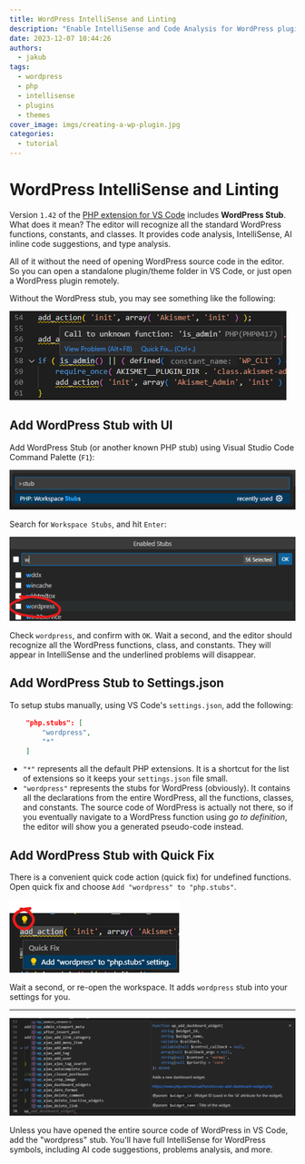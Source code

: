 ```yaml
---
title: WordPress IntelliSense and Linting
description: "Enable IntelliSense and Code Analysis for WordPress plugins/themes in VS Code, without opening the WordPress source code itself."
date: 2023-12-07 10:44:26
authors:
  - jakub
tags:
  - wordpress
  - php
  - intellisense
  - plugins
  - themes
cover_image: imgs/creating-a-wp-plugin.jpg
categories:
  - tutorial
---
```


# WordPress IntelliSense and Linting

Version `1.42` of the [PHP extension for VS Code](https://marketplace.visualstudio.com/items?itemName=DEVSENSE.phptools-vscode) includes **WordPress Stub**. What does it mean? The editor will recognize all the standard WordPress functions, constants, and classes. It provides code analysis, IntelliSense, AI inline code suggestions, and type analysis.

<!-- more -->

All of it without the need of opening WordPress source code in the editor. So you can open a standalone plugin/theme folder in VS Code, or just open a WordPress plugin remotely.

Without the WordPress stub, you may see something like the following:

![Missing WordPress Stub](imgs/wp-missing-functions.png)

## Add WordPress Stub with UI

Add WordPress Stub (or another known PHP stub) using Visual Studio Code Command Palette (`F1`):

![command palette](imgs/vsc-command-palette-stubs.png)

Search for `Workspace Stubs`, and hit `Enter`:

![php stubs](imgs/vsc-stubs.png)

Check `wordpress`, and confirm with `OK`. Wait a second, and the editor should recognize all the WordPress functions, class, and constants. They will appear in IntelliSense and the underlined problems will disappear.

## Add WordPress Stub to Settings.json

To setup stubs manually, using VS Code's `settings.json`, add the following:

```json
    "php.stubs": [
        "wordpress",
        "*"
    ]
```

- `"*"` represents all the default PHP extensions. It is a shortcut for the list of extensions so it keeps your `settings.json` file small.
- `"wordpress"` represents the stubs for WordPress (obviously). It contains all the declarations from the entire WordPress, all the functions, classes, and constants. The source code of WordPress is actually not there, so if you eventually navigate to a WordPress function using _go to definition_, the editor will show you a generated pseudo-code instead.

## Add WordPress Stub with Quick Fix

There is a convenient quick code action (quick fix) for undefined functions. Open quick fix and choose `Add "wordpress" to "php.stubs"`.

![add stub quick fix](imgs/vsc-wp-quickfix.png)

Wait a second, or re-open the workspace. It adds `wordpress` stub into your settings for you.

---

![WordPress code completion](imgs/vsc-wp-completion.png)

Unless you have opened the entire source code of WordPress in VS Code, add the "wordpress" stub. You'll have full IntelliSense for WordPress symbols, including AI code suggestions, problems analysis, and more.
